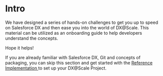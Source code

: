 # Intro

We have designed a series of hands-on challenges to get you up to speed on Salesforce DX and then ease you into the world of DX@Scale. This material can be utilized as an onboarding guide to help developers understand the concepts.

Hope it helps!

If you are already familiar with Salesforce DX, Git and concepts of packaging, you can skip this section and get started with the [Reference Implementation ](../ci-cd/reference-implementation/)to set up your DX@Scale Project.
